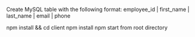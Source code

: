Create MySQL table with the following format:
employee_id | first_name | last_name | email | phone

npm install && cd client npm install
npm start from root directory